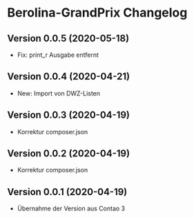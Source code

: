 # Berolina-GrandPrix Changelog

## Version 0.0.5 (2020-05-18)

* Fix: print_r Ausgabe entfernt

## Version 0.0.4 (2020-04-21)

* New: Import von DWZ-Listen

## Version 0.0.3 (2020-04-19)

* Korrektur composer.json

## Version 0.0.2 (2020-04-19)

* Korrektur composer.json

## Version 0.0.1 (2020-04-19)

* Übernahme der Version aus Contao 3

